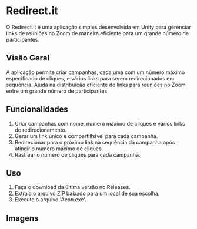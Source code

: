 # Redirect.it
O Redirect.it é uma aplicação simples desenvolvida em Unity para gerenciar links de reuniões no Zoom de maneira eficiente para um grande número de participantes.

## Visão Geral

A aplicação permite criar campanhas, cada uma com um número máximo especificado de cliques, e vários links para serem redirecionados em sequência. Ajuda na distribuição eficiente de links para reuniões no Zoom entre um grande número de participantes.

## Funcionalidades
1. Criar campanhas com nome, número máximo de cliques e vários links de redirecionamento.
2. Gerar um link único e compartilhável para cada campanha.
3. Redirecionar para o próximo link na sequência da campanha após atingir o número máximo de cliques.
4. Rastrear o número de cliques para cada campanha.

## Uso

1. Faça o download da última versão no Releases.
2. Extraia o arquivo ZIP baixado para um local de sua escolha.
3. Execute o arquivo 'Aeon.exe'.

## Imagens
